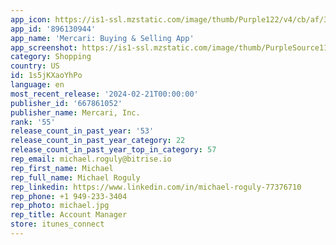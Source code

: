 ```yaml
---
app_icon: https://is1-ssl.mzstatic.com/image/thumb/Purple122/v4/cb/af/38/cbaf38ce-786d-7a22-1d3d-0c2d7162e76a/AppIcon-1x_U007epad-0-85-220-0.png/1024x1024bb.png
app_id: '896130944'
app_name: 'Mercari: Buying & Selling App'
app_screenshot: https://is1-ssl.mzstatic.com/image/thumb/PurpleSource112/v4/e3/0e/51/e30e5148-7fe2-4f81-01ff-c5c3fe751563/4062f74b-a459-47a5-8a2b-fc92a2a95cae_0_APP_IPHONE_65_0.png/1242x2688bb.png
category: Shopping
country: US
id: 1s5jKXaoYhPo
language: en
most_recent_release: '2024-02-21T00:00:00'
publisher_id: '667861052'
publisher_name: Mercari, Inc.
rank: '55'
release_count_in_past_year: '53'
release_count_in_past_year_category: 22
release_count_in_past_year_top_in_category: 57
rep_email: michael.roguly@bitrise.io
rep_first_name: Michael
rep_full_name: Michael Roguly
rep_linkedin: https://www.linkedin.com/in/michael-roguly-77376710
rep_phone: +1 949-233-3404
rep_photo: michael.jpg
rep_title: Account Manager
store: itunes_connect
---
```

